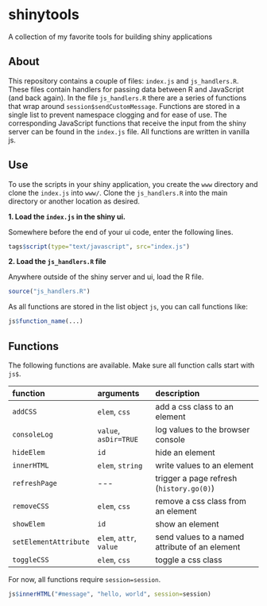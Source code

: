 # shinytools

A collection of my favorite tools for building shiny applications

## About

This repository contains a couple of files: `index.js` and `js_handlers.R`. These files contain handlers for passing data between R and JavaScript (and back again). In the file `js_handlers.R` there are a series of functions that wrap around `session$sendCustomMessage`. Functions are stored in a single list to prevent namespace clogging and for ease of use. The corresponding JavaScript functions that receive the input from the shiny server can be found in the `index.js` file. All functions are written in vanilla js. 

## Use

To use the scripts in your shiny application, you create the `www` directory and clone the `index.js` into `www/`. Clone the `js_handlers.R` into the main directory or another location as desired.

**1. Load the `index.js` in the shiny ui.**

Somewhere before the end of your ui code, enter the following lines.

```r
tags$script(type="text/javascript", src="index.js")
```

**2. Load the `js_handlers.R` file**

Anywhere outside of the shiny server and ui, load the R file.

```r
source("js_handlers.R")
```

As all functions are stored in the list object `js`, you can call functions like:

```r
js$function_name(...)
```

## Functions

The following functions are available. Make sure all function calls start with `js$`.

| function              | arguments | description | 
| :-------              | :-------- | :---------- |
| `addCSS`              | `elem`, `css` | add a css class to an element
| `consoleLog`          | `value`, `asDir=TRUE` | log values to the browser console
| `hideElem`            | `id`| hide an element
| `innerHTML`           | `elem`, `string` | write values to an element
| `refreshPage`         |  --- | trigger a page refresh (`history.go(0)`)
| `removeCSS`           | `elem`, `css` | remove a css class from an element
| `showElem`            | `id` | show an element
| `setElementAttribute` | `elem`, `attr`, `value` | send values to a named attribute of an element
| `toggleCSS`           | `elem`, `css` | toggle a css class

For now, all functions require `session=session`. 

```r
js$innerHTML("#message", "hello, world", session=session)
```